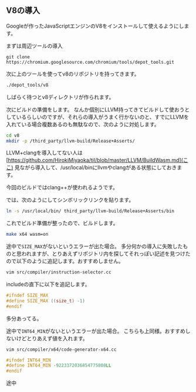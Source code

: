 ## V8の導入

Googleが作ったJavaScriptエンジンのV8をインストールして使えるようにします。

まずは周辺ツールの導入

```
git clone https://chromium.googlesource.com/chromium/tools/depot_tools.git
```

次に上のツールを使ってv8のリポジトリを持ってきます。

```sh
./depot_tools/v8
```

しばらく待つとv8ディレクトリが作られます。

次にビルドの準備をします。
なんか個別にLLVM持ってきてビルドして使おうとしているらしいのですが、それらの導入がうまく行かないのと、すでにLLVMを入れている場合複数あるのも無駄なので、次のように対処します。

```sh
cd v8
mkdir -p /third_party/llvm-build/Release+Asserts/
```

LLVM+clangを導入してない人は [https://github.com/HirokiMiyaoka/til/blob/master/LLVM/BuildWasm.md](ここ) 見ながら導入して、/usr/local/binにllvmやclangがある状態にしておきます。

今回のビルドではclang++が使われるようです。

では、次のようにしてシンボリックリンクを貼ります。

```sh
ln -s /usr/local/bin/ third_party/llvm-build/Release+Asserts/bin
```

これでビルド準備が整ったので、ビルドします。

```sh
make x64 wasm=on
```

途中で`SIZE_MAX`がないというエラーが出た場合。
多分何かの導入に失敗したものと思われますが、とりあえずリポジトリ内を探してそれっぽい記述を見つけたので以下のように追記します。おすすめしません。

```sh
vim src/compiler/instruction-selector.cc
```

includeの直下に以下を追記します。

```c
#ifndef SIZE_MAX
#define SIZE_MAX ((size_t) -1)
#endif
```

多分あってる。

途中で`INT64_MIN`がないというエラーが出た場合。
こちらも上同様。おすすめしないけどとりあえず値を入れます。

```sh
vim src/compiler/x64/code-generator-x64.cc
```

```c
#ifndef INT64_MIN
#define INT64_MIN -9223372036854775808LL
#endif
```

途中
